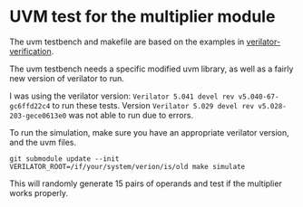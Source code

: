 # UVM test for the multiplier module
The uvm testbench and makefile are based on the examples in
[verilator-verification](https://github.com/antmicro/verilator-verification/tree/main/tests/uvm-testbenches/mem-tb).

The uvm testbench needs a specific modified uvm library, as well as a fairly new version of verilator to run.

I was using the verilator version:
`Verilator 5.041 devel rev v5.040-67-gc6ffd22c4`
to run these tests.
Version
`Verilator 5.029 devel rev v5.028-203-gece0613e0`
was not able to run due to errors.

To run the simulation, make sure you have an appropriate verilator version, and the uvm files.

```
git submodule update --init
VERILATOR_ROOT=/if/your/system/verion/is/old make simulate
```

This will randomly generate 15 pairs of operands and test if the multiplier works properly.
